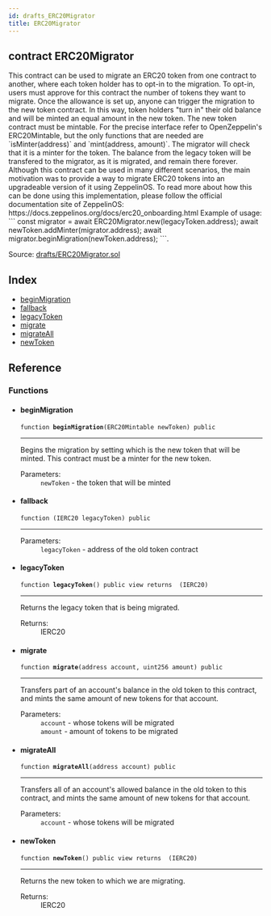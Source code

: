 ```yaml
---
id: drafts_ERC20Migrator
title: ERC20Migrator
---
```


<div class="contract-doc"><div class="contract"><h2 class="contract-header"><span class="contract-kind">contract</span> ERC20Migrator</h2><p class="description">This contract can be used to migrate an ERC20 token from one contract to another, where each token holder has to opt-in to the migration. To opt-in, users must approve for this contract the number of tokens they want to migrate. Once the allowance is set up, anyone can trigger the migration to the new token contract. In this way, token holders &quot;turn in&quot; their old balance and will be minted an equal amount in the new token. The new token contract must be mintable. For the precise interface refer to OpenZeppelin&#x27;s ERC20Mintable, but the only functions that are needed are `isMinter(address)` and `mint(address, amount)`. The migrator will check that it is a minter for the token. The balance from the legacy token will be transfered to the migrator, as it is migrated, and remain there forever. Although this contract can be used in many different scenarios, the main motivation was to provide a way to migrate ERC20 tokens into an upgradeable version of it using ZeppelinOS. To read more about how this can be done using this implementation, please follow the official documentation site of ZeppelinOS: https://docs.zeppelinos.org/docs/erc20_onboarding.html Example of usage: ``` const migrator = await ERC20Migrator.new(legacyToken.address); await newToken.addMinter(migrator.address); await migrator.beginMigration(newToken.address); ```.</p><div class="source">Source: <a href="https://github.com/OpenZeppelin/zeppelin-solidity/blob/v2.1.2/contracts/drafts/ERC20Migrator.sol" target="_blank">drafts/ERC20Migrator.sol</a></div></div><div class="index"><h2>Index</h2><ul><li><a href="drafts_ERC20Migrator.html#beginMigration">beginMigration</a></li><li><a href="drafts_ERC20Migrator.html#">fallback</a></li><li><a href="drafts_ERC20Migrator.html#legacyToken">legacyToken</a></li><li><a href="drafts_ERC20Migrator.html#migrate">migrate</a></li><li><a href="drafts_ERC20Migrator.html#migrateAll">migrateAll</a></li><li><a href="drafts_ERC20Migrator.html#newToken">newToken</a></li></ul></div><div class="reference"><h2>Reference</h2><div class="functions"><h3>Functions</h3><ul><li><div class="item function"><span id="beginMigration" class="anchor-marker"></span><h4 class="name">beginMigration</h4><div class="body"><code class="signature">function <strong>beginMigration</strong><span>(ERC20Mintable newToken) </span><span>public </span></code><hr/><div class="description"><p>Begins the migration by setting which is the new token that will be minted. This contract must be a minter for the new token.</p></div><dl><dt><span class="label-parameters">Parameters:</span></dt><dd><div><code>newToken</code> - the token that will be minted</div></dd></dl></div></div></li><li><div class="item function"><span id="fallback" class="anchor-marker"></span><h4 class="name">fallback</h4><div class="body"><code class="signature">function <strong></strong><span>(IERC20 legacyToken) </span><span>public </span></code><hr/><dl><dt><span class="label-parameters">Parameters:</span></dt><dd><div><code>legacyToken</code> - address of the old token contract</div></dd></dl></div></div></li><li><div class="item function"><span id="legacyToken" class="anchor-marker"></span><h4 class="name">legacyToken</h4><div class="body"><code class="signature">function <strong>legacyToken</strong><span>() </span><span>public </span><span>view </span><span>returns  (IERC20) </span></code><hr/><div class="description"><p>Returns the legacy token that is being migrated.</p></div><dl><dt><span class="label-return">Returns:</span></dt><dd>IERC20</dd></dl></div></div></li><li><div class="item function"><span id="migrate" class="anchor-marker"></span><h4 class="name">migrate</h4><div class="body"><code class="signature">function <strong>migrate</strong><span>(address account, uint256 amount) </span><span>public </span></code><hr/><div class="description"><p>Transfers part of an account&#x27;s balance in the old token to this contract, and mints the same amount of new tokens for that account.</p></div><dl><dt><span class="label-parameters">Parameters:</span></dt><dd><div><code>account</code> - whose tokens will be migrated</div><div><code>amount</code> - amount of tokens to be migrated</div></dd></dl></div></div></li><li><div class="item function"><span id="migrateAll" class="anchor-marker"></span><h4 class="name">migrateAll</h4><div class="body"><code class="signature">function <strong>migrateAll</strong><span>(address account) </span><span>public </span></code><hr/><div class="description"><p>Transfers all of an account&#x27;s allowed balance in the old token to this contract, and mints the same amount of new tokens for that account.</p></div><dl><dt><span class="label-parameters">Parameters:</span></dt><dd><div><code>account</code> - whose tokens will be migrated</div></dd></dl></div></div></li><li><div class="item function"><span id="newToken" class="anchor-marker"></span><h4 class="name">newToken</h4><div class="body"><code class="signature">function <strong>newToken</strong><span>() </span><span>public </span><span>view </span><span>returns  (IERC20) </span></code><hr/><div class="description"><p>Returns the new token to which we are migrating.</p></div><dl><dt><span class="label-return">Returns:</span></dt><dd>IERC20</dd></dl></div></div></li></ul></div></div></div>
